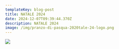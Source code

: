 ```yaml
---
templateKey: blog-post
title: NATALE 2024
date: 2024-12-07T09:39:44.370Z
description: NATALE 2024
image: /img/pranzo-di-pasqua-2020tale-24-logo.png
---
```

![](/img/black-white-elegant-christmas-menu.jpg)